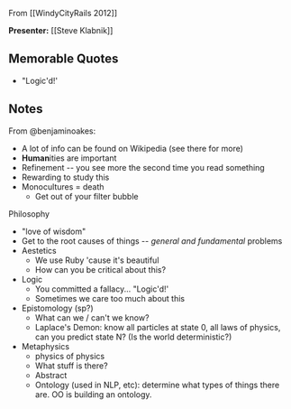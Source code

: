 From [[WindyCityRails 2012]]

**Presenter:** [[Steve Klabnik]]

## Memorable Quotes

* "Logic'd!'

## Notes

From @benjaminoakes:

* A lot of info can be found on Wikipedia (see there for more)
* **Human**ities are important
* Refinement -- you see more the second time you read something
* Rewarding to study this
* Monocultures = death
    * Get out of your filter bubble

Philosophy

* "love of wisdom"
* Get to the root causes of things -- _general and fundamental_ problems
* Aestetics
    * We use Ruby 'cause it's beautiful
    * How can you be critical about this?  
* Logic
    * You committed a fallacy... "Logic'd!'
    * Sometimes we care too much about this
* Epistomology (sp?)
    * What can we / can't we know?
    * Laplace's Demon: know all particles at state 0, all laws of physics, can you predict state N?  (Is the world deterministic?)
* Metaphysics
    * physics of physics
    * What stuff is there?
    * Abstract
    * Ontology (used in NLP, etc): determine what types of things there are.  OO is building an ontology.
